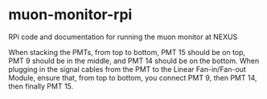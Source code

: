# muon-monitor-rpi
RPi code and documentation for running the muon monitor at NEXUS

When stacking the PMTs, from top to bottom, PMT 15 should be on top, PMT 9 should be in the middle, and PMT 14 should be on the bottom.
When plugging in the signal cables from the PMT to the Linear Fan-in/Fan-out Module, ensure that, from top to bottom, you connect PMT 9, then PMT 14, then finally PMT 15.
